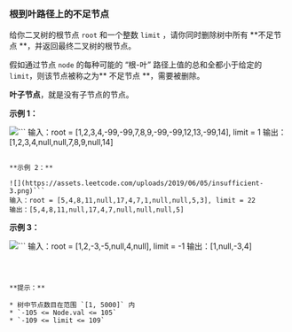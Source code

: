 ### 根到叶路径上的不足节点 ###
给你二叉树的根节点 `root` 和一个整数 `limit` ，请你同时删除树中所有 **不足节点 **，并返回最终二叉树的根节点。

假如通过节点 `node` 的每种可能的 “根-叶” 路径上值的总和全都小于给定的 `limit`，则该节点被称之为** 不足节点 **，需要被删除。

**叶子节点**，就是没有子节点的节点。



**示例 1：**

![](https://assets.leetcode.com/uploads/2019/06/05/insufficient-11.png)```
输入：root = [1,2,3,4,-99,-99,7,8,9,-99,-99,12,13,-99,14], limit = 1
输出：[1,2,3,4,null,null,7,8,9,null,14]
```

**示例 2：**

![](https://assets.leetcode.com/uploads/2019/06/05/insufficient-3.png)```
输入：root = [5,4,8,11,null,17,4,7,1,null,null,5,3], limit = 22
输出：[5,4,8,11,null,17,4,7,null,null,null,5]
```

**示例 3：**

![](https://assets.leetcode.com/uploads/2019/06/11/screen-shot-2019-06-11-at-83301-pm.png)```
输入：root = [1,2,-3,-5,null,4,null], limit = -1
输出：[1,null,-3,4]
```



**提示：**

* 树中节点数目在范围 `[1, 5000]` 内
* `-105 <= Node.val <= 105`
* `-109 <= limit <= 109`



